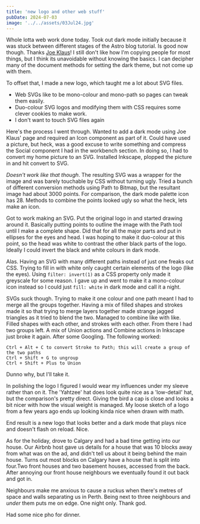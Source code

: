 ```yaml
---
title: 'new logo and other web stuff'
pubDate: 2024-07-03
image: '../../assets/03Jul24.jpg'
---
```

Whole lotta web work done today. Took out dark mode initially because it was stuck between different stages of the Astro blog tutorial. Is good now though. Thanks [Joe Klaus](https://jklakus.co.uk/blogs/astro-darktheme)! I still don't like how I'm copying people for most things, but I think its unavoidable without knowing the basics. I can decipher many of the document methods for setting the dark theme, but not come up with them.

To offset that, I made a new logo, which taught me a lot about SVG files.

- Web SVGs like to be mono-colour and mono-path so pages can tweak them easily.
- Duo-colour SVG logos and modifying them with CSS requires some clever cookies to make work.
- I don't want to touch SVG files again

Here's the process I went through. Wanted to add a dark mode using Joe Klaus' page and required an Icon component as part of it. Could have used a picture, but heck, was a good excuse to write something and compress the Social component I had in the workbench section. In doing so, I had to convert my home picture to an SVG. Installed Inkscape, plopped the picture in and hit convert to SVG. 

_Doesn't work like that though_. The resulting SVG was a wrapper for the image and was barely touchable by CSS without turning ugly. Tried a bunch of different conversion methods using Path to Bitmap, but the resultant image had about 3000 points. For comparison, the dark mode palette icon has 28. Methods to combine the points looked ugly so what the heck, lets make an icon. 

Got to work making an SVG. Put the original logo in and started drawing around it. Basically putting points to outline the image with the Path tool until I make a complete shape. Did that for all the major parts and put in ellipses for the eyes and head. I was hoping to make it duo-colour at this point, so the head was white to contrast the other black parts of the logo. Ideally I could invert the black and white colours in dark mode.

Alas. Having an SVG with many different paths instead of just one freaks out CSS. Trying to fill in with white only caught certain elements of the logo (like the eyes). Using `filter: invert(1)` as a CSS property only made it greyscale for some reason. I gave up and went to make it a mono-colour icon instead so I could just `fill: white` in dark mode and call it a night. 

SVGs suck though. Trying to make it one colour and one path meant I had to merge all the groups together. Having a mix of filled shapes and strokes made it so that trying to merge layers together made strange jagged triangles as it tried to blend the two. Managed to combine like with like. Filled shapes with each other, and strokes with each other. From there I had two groups left. A mix of Union actions and Combine actions in Inkscape just broke it again. After some Googling. The following worked:

```
Ctrl + Alt + C to convert Stroke to Path; this will create a group of the two paths
Ctrl + Shift + G to ungroup
Ctrl + Shift + Plus to Union
```
Dunno why, but I'll take it. 

In polishing the logo I figured I would wear my influences under my sleeve rather than on it. The 'Yahtzee' hat does look quite nice as a 'low-detail' hat, but the comparison's pretty direct. Giving the bird a cap is close and looks a bit nicer with how the visual weight is managed. My loose sketch of a logo from a few years ago ends up looking kinda nice when drawn with math.

End result is a new logo that looks better and a dark mode that plays nice and doesn't flash on reload. Nice.

As for the holiday, drove to Calgary and had a bad time getting into our house. Our Airbnb host gave us details for a house that was 10 blocks away from what was on the ad, and didn't tell us about it being behind the main house. Turns out most blocks on Calgary have a house that is split into four.Two front houses and two basement houses, accessed from the back. After annoying our front house neighbours we eventually found it out back and got in. 

Neighbours make me anxious to cause a ruckus when there's metres of space and walls separating us in Perth. Being next to three neighbours and _under_ them puts me on edge. One night only. Thank god. 

Had some nice pho for dinner.